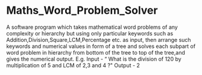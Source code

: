 # Maths_Word_Problem_Solver
A software program which takes mathematical word problems of any complexity or hierarchy but using only particular keywords such as 
Addition,Division,Square,LCM,Percentage etc. as input, then arrange such keywords and numerical values in form of a tree
and solves each subpart of word problem in hierarchy from bottom of the tree to top of the tree,and gives the numerical output. 
E.g.  Input - “ What is the division of 120 by multiplication of 5 and LCM of 2,3 and 4 ?"
      Output -  2
